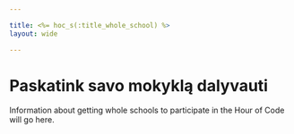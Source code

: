 ```yaml
---

title: <%= hoc_s(:title_whole_school) %>
layout: wide

---
```


# Paskatink savo mokyklą dalyvauti

Information about getting whole schools to participate in the Hour of Code will go here.